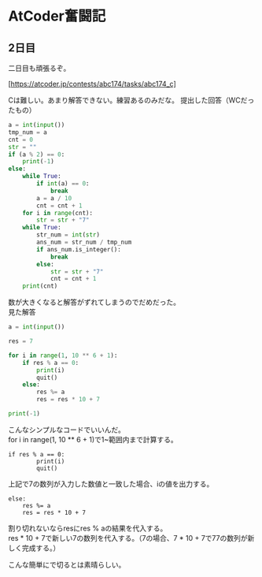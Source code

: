 # AtCoder奮闘記
## 2日目
二日目も頑張るぞ。    

[https://atcoder.jp/contests/abc174/tasks/abc174_c]

Cは難しい。あまり解答できない。練習あるのみだな。
提出した回答（WCだったもの）
```python
a = int(input())
tmp_num = a
cnt = 0
str = ""
if (a % 2) == 0:
    print(-1)
else:
    while True:
        if int(a) == 0:
            break
        a = a / 10
        cnt = cnt + 1
    for i in range(cnt):
        str = str + "7"
    while True:
        str_num = int(str)
        ans_num = str_num / tmp_num
        if ans_num.is_integer():
            break
        else:
            str = str + "7"
            cnt = cnt + 1
    print(cnt)
```

数が大きくなると解答がずれてしまうのでだめだった。   
見た解答
```python
a = int(input())

res = 7

for i in range(1, 10 ** 6 + 1):
    if res % a == 0:
        print(i)
        quit()
    else:
        res %= a
        res = res * 10 + 7

print(-1)
```

こんなシンプルなコードでいいんだ。   
for i in range(1, 10 ** 6 + 1)で1~範囲内まで計算する。   
```
if res % a == 0:
        print(i)
        quit()
```
上記で7の数列が入力した数値と一致した場合、iの値を出力する。    
```
else:
    res %= a
    res = res * 10 + 7
```
割り切れないならresにres % aの結果を代入する。    
res * 10 + 7で新しい7の数列を代入する。（7の場合、7 * 10 + 7で77の数列が新しく完成する。）    

こんな簡単にで切るとは素晴らしい。